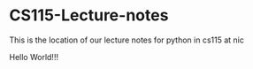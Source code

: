 # CS115-Lecture-notes
This is the location of our lecture notes for python in cs115 at nic

Hello World!!!
